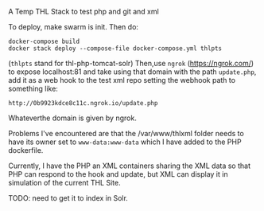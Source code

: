 A Temp THL Stack to test php and git and xml

To deploy, make swarm is init. Then do:

```shell
docker-compose build 
docker stack deploy --compose-file docker-compose.yml thlpts
```

(`thlpts` stand for thl-php-tomcat-solr) Then,use `ngrok` (https://ngrok.com/) to expose localhost:81 and take using that domain 
with the path `update.php`, add it as a web hook to the test xml repo 
setting the webhook path to something like:

```shell
http://0b9923kdce8c11c.ngrok.io/update.php
```

Whateverthe domain is given by ngrok.

Problems I've encountered are that the /var/www/thlxml folder needs to have its 
owner set to `www-data:www-data` which I have added to the PHP dockerfile. 

Currently, I have the PHP an XML containers sharing the XML data so that PHP can respond 
to the hook and update, but XML can display it in simulation of the current 
THL Site.

TODO: need to get it to index in Solr.
